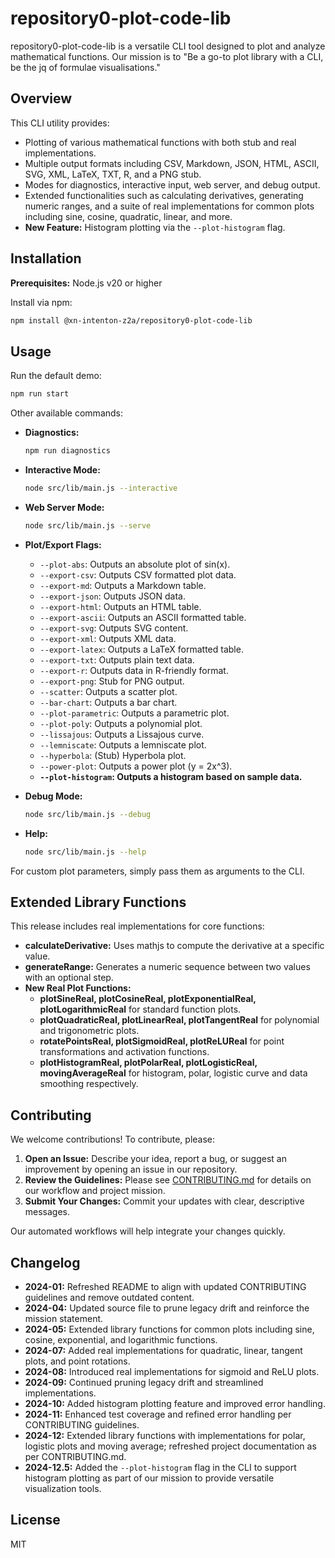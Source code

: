 # repository0-plot-code-lib

repository0-plot-code-lib is a versatile CLI tool designed to plot and analyze mathematical functions. Our mission is to "Be a go-to plot library with a CLI, be the jq of formulae visualisations."

## Overview

This CLI utility provides:

- Plotting of various mathematical functions with both stub and real implementations.
- Multiple output formats including CSV, Markdown, JSON, HTML, ASCII, SVG, XML, LaTeX, TXT, R, and a PNG stub.
- Modes for diagnostics, interactive input, web server, and debug output.
- Extended functionalities such as calculating derivatives, generating numeric ranges, and a suite of real implementations for common plots including sine, cosine, quadratic, linear, and more.
- **New Feature:** Histogram plotting via the `--plot-histogram` flag.

## Installation

**Prerequisites:** Node.js v20 or higher

Install via npm:

```bash
npm install @xn-intenton-z2a/repository0-plot-code-lib
```

## Usage

Run the default demo:

```bash
npm run start
```

Other available commands:

- **Diagnostics:**
  ```bash
  npm run diagnostics
  ```

- **Interactive Mode:**
  ```bash
  node src/lib/main.js --interactive
  ```

- **Web Server Mode:**
  ```bash
  node src/lib/main.js --serve
  ```

- **Plot/Export Flags:**
  - `--plot-abs`: Outputs an absolute plot of sin(x).
  - `--export-csv`: Outputs CSV formatted plot data.
  - `--export-md`: Outputs a Markdown table.
  - `--export-json`: Outputs JSON data.
  - `--export-html`: Outputs an HTML table.
  - `--export-ascii`: Outputs an ASCII formatted table.
  - `--export-svg`: Outputs SVG content.
  - `--export-xml`: Outputs XML data.
  - `--export-latex`: Outputs a LaTeX formatted table.
  - `--export-txt`: Outputs plain text data.
  - `--export-r`: Outputs data in R-friendly format.
  - `--export-png`: Stub for PNG output.
  - `--scatter`: Outputs a scatter plot.
  - `--bar-chart`: Outputs a bar chart.
  - `--plot-parametric`: Outputs a parametric plot.
  - `--plot-poly`: Outputs a polynomial plot.
  - `--lissajous`: Outputs a Lissajous curve.
  - `--lemniscate`: Outputs a lemniscate plot.
  - `--hyperbola`: (Stub) Hyperbola plot.
  - `--power-plot`: Outputs a power plot (y = 2x^3).
  - **`--plot-histogram`: Outputs a histogram based on sample data.**

- **Debug Mode:**
  ```bash
  node src/lib/main.js --debug
  ```

- **Help:**
  ```bash
  node src/lib/main.js --help
  ```

For custom plot parameters, simply pass them as arguments to the CLI.

## Extended Library Functions

This release includes real implementations for core functions:

- **calculateDerivative:** Uses mathjs to compute the derivative at a specific value.
- **generateRange:** Generates a numeric sequence between two values with an optional step.
- **New Real Plot Functions:**
  - **plotSineReal, plotCosineReal, plotExponentialReal, plotLogarithmicReal** for standard function plots.
  - **plotQuadraticReal, plotLinearReal, plotTangentReal** for polynomial and trigonometric plots.
  - **rotatePointsReal, plotSigmoidReal, plotReLUReal** for point transformations and activation functions.
  - **plotHistogramReal, plotPolarReal, plotLogisticReal, movingAverageReal** for histogram, polar, logistic curve and data smoothing respectively.

## Contributing

We welcome contributions! To contribute, please:

1. **Open an Issue:** Describe your idea, report a bug, or suggest an improvement by opening an issue in our repository.
2. **Review the Guidelines:** Please see [CONTRIBUTING.md](./CONTRIBUTING.md) for details on our workflow and project mission.
3. **Submit Your Changes:** Commit your updates with clear, descriptive messages.

Our automated workflows will help integrate your changes quickly.

## Changelog

- **2024-01:** Refreshed README to align with updated CONTRIBUTING guidelines and remove outdated content.
- **2024-04:** Updated source file to prune legacy drift and reinforce the mission statement.
- **2024-05:** Extended library functions for common plots including sine, cosine, exponential, and logarithmic functions.
- **2024-07:** Added real implementations for quadratic, linear, tangent plots, and point rotations.
- **2024-08:** Introduced real implementations for sigmoid and ReLU plots.
- **2024-09:** Continued pruning legacy drift and streamlined implementations.
- **2024-10:** Added histogram plotting feature and improved error handling.
- **2024-11:** Enhanced test coverage and refined error handling per CONTRIBUTING guidelines.
- **2024-12:** Extended library functions with implementations for polar, logistic plots and moving average; refreshed project documentation as per CONTRIBUTING.md.
- **2024-12.5:** Added the `--plot-histogram` flag in the CLI to support histogram plotting as part of our mission to provide versatile visualization tools.

## License

MIT
